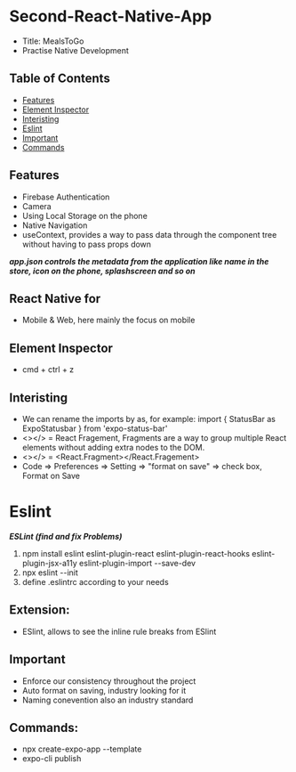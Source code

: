 # Second-React-Native-App
- Title: MealsToGo
- Practise Native Development

## Table of Contents
- [Features](#features)
- [Element Inspector](#element-inspector)
- [Interisting](#interisting)
- [Eslint](#eslint)
- [Important](#important)
- [Commands](#commands)

## Features
- Firebase Authentication
- Camera
- Using Local Storage on the phone
- Native Navigation 
- useContext, provides a way to pass data through the component tree without having to pass props down

 ***app.json controls the metadata from the application like name in the store, icon on the phone, splashscreen and so on***

## React Native for
- Mobile & Web, here mainly the focus on mobile

## Element Inspector
- cmd + ctrl + z

## Interisting
- We can rename the imports by as, for example: import { StatusBar as ExpoStatusbar } from 'expo-status-bar'
- <></> = React Fragement, Fragments are a way to group multiple React elements without adding extra nodes to the DOM.
- <></> = <React.Fragment></React.Fragement>
- Code => Preferences => Setting => "format on save" => check box, Format on Save

# Eslint
***ESLint (find and fix Problems)***
1. npm install eslint eslint-plugin-react eslint-plugin-react-hooks eslint-plugin-jsx-a11y eslint-plugin-import --save-dev
2. npx eslint --init
3. define .eslintrc according to your needs

## Extension:
- ESlint, allows to see the inline rule breaks from ESlint

## Important
- Enforce our consistency throughout the project
- Auto format on saving, industry looking for it
- Naming conevention also an industry standard 

## Commands:
- npx create-expo-app --template
- expo-cli publish
